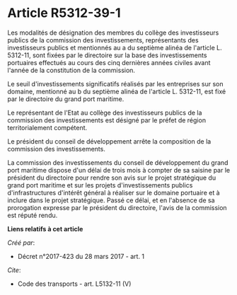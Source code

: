 # Article R5312-39-1

Les modalités de désignation des membres du collège des investisseurs publics de la commission des investissements,
représentants des investisseurs publics et mentionnés au a du septième alinéa de l'article L. 5312-11, sont fixées par le
directoire sur la base des investissements portuaires effectués au cours des cinq dernières années civiles avant l'année de
la constitution de la commission.

Le seuil d'investissements significatifs réalisés par les entreprises sur son domaine, mentionné au b du septième alinéa de
l'article L. 5312-11, est fixé par le directoire du grand port maritime.

Le représentant de l'Etat au collège des investisseurs publics de la commission des investissements est désigné par le préfet
de région territorialement compétent.

Le président du conseil de développement arrête la composition de la commission des investissements.

La commission des investissements du conseil de développement du grand port maritime dispose d'un délai de trois mois à
compter de sa saisine par le président du directoire pour rendre son avis sur le projet stratégique du grand port maritime et
sur les projets d'investissements publics d'infrastructures d'intérêt général à réaliser sur le domaine portuaire et à
inclure dans le projet stratégique. Passé ce délai, et en l'absence de sa prorogation expresse par le président du
directoire, l'avis de la commission est réputé rendu.

**Liens relatifs à cet article**

_Créé par_:

  - Décret n°2017-423 du 28 mars 2017 - art. 1

_Cite_:

  - Code des transports - art. L5132-11 (V)
